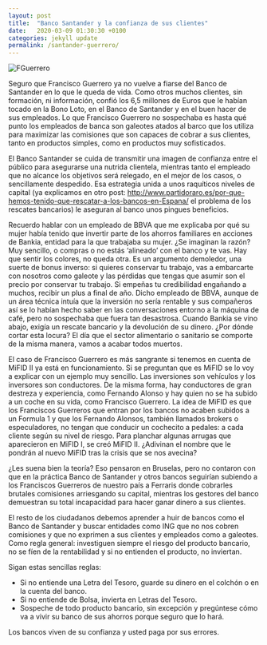 ```yaml
---
layout: post
title:  "Banco Santander y la confianza de sus clientes"
date:   2020-03-09 01:30:30 +0100
categories: jekyll update
permalink: /santander-guerrero/
---
```


<img src="../assets/images/2020/03/20200309f1.jpg" alt="FGuerrero">

Seguro que Francisco Guerrero ya no vuelve a fiarse del Banco de Santander en lo que le queda de vida. Como otros muchos clientes, sin formación, ni información, confió los 6,5 millones de Euros que le habían tocado en la Bono Loto, en el Banco de Santander y en el buen hacer de sus empleados. Lo que Francisco Guerrero no sospechaba es hasta qué punto los empleados de banca son galeotes atados al barco que los utiliza para maximizar las comisiones que son capaces de cobrar a sus clientes, tanto en productos simples, como en productos muy sofisticados.

El Banco Santander se cuida de transmitir una imagen de confianza entre el público para asegurarse una nutrida clientela, mientras tanto el empleado que no alcance los objetivos será relegado, en el mejor de los casos, o sencillamente despedido. Esa estrategia unida a unos raquíticos niveles de capital (ya explicamos en otro post: http://www.partidoraro.es/por-que-hemos-tenido-que-rescatar-a-los-bancos-en-Espana/ el problema de los rescates bancarios) le aseguran al banco unos pingues beneficios.

Recuerdo hablar con un empleado de BBVA que me explicaba por qué su mujer había tenido que invertir parte de los ahorros familiares en acciones de Bankia, entidad para la que trabajaba su mujer. ¿Se imaginan la razón? Muy sencillo, o compras o no estás ‘alineado’ con el banco y te vas. Hay que sentir los colores, no queda otra. Es un argumento demoledor, una suerte de bonus inverso: si quieres conservar tu trabajo, vas a embarcarte con nosotros como galeote y las pérdidas que tengas que asumir son el precio por conservar tu trabajo. Si empeñas tu credibilidad engañando a muchos, recibir un plus a final de año. Dicho empleado de BBVA, aunque de un área técnica intuía que la inversión no sería rentable y sus compañeros así se lo habían hecho saber en las conversaciones entorno a la máquina de café, pero no sospechaba que fuera tan desastrosa. Cuando Bankia se vino abajo, exigía un rescate bancario y la devolución de su dinero. ¿Por dónde cortar esta locura? El día que el sector alimentario o sanitario se comporte de la misma manera, vamos a acabar todos muertos.

El caso de Francisco Guerrero es más sangrante si tenemos en cuenta de MiFID II ya está en funcionamiento. Si se preguntan que es MiFID se lo voy a explicar con un ejemplo muy sencillo. Las inversiones son vehículos y los inversores son conductores. De la misma forma, hay conductores de gran destreza y experiencia, como Fernando Alonso y hay quien no se ha subido a un coche en su vida, como Francisco Guerrero. La idea de MiFID es que los Franciscos Guerreros que entran por los bancos no acaben subidos a un Formula 1 y que los Fernando Alonsos, también llamados brokers o especuladores, no tengan que conducir un cochecito a pedales: a cada cliente según su nivel de riesgo. Para planchar algunas arrugas que aparecieron en MiFID I, se creó MiFID II. ¿Adivinan el nombre que le pondrán al nuevo MiFID tras la crisis que se nos avecina?

¿Les suena bien la teoría? Eso pensaron en Bruselas, pero no contaron con que en la práctica Banco de Santander y otros bancos seguirían subiendo a los Franciscos Guerreros de nuestro país a Ferraris donde cobrarles brutales comisiones arriesgando su capital, mientras los gestores del banco demuestran su total incapacidad para hacer ganar dinero a sus clientes.

El resto de los ciudadanos debemos aprender a huir de bancos como el Banco de Santander y buscar entidades como ING que no nos cobren comisiones y que no exprimen a sus clientes y empleados como a galeotes. Como regla general: investiguen siempre el riesgo del producto bancario, no se fíen de la rentabilidad y si no entienden el producto, no inviertan.

Sigan estas sencillas reglas:
-	Si no entiende una Letra del Tesoro, guarde su dinero en el colchón o en la cuenta del banco.
-	Si no entiende de Bolsa, invierta en Letras del Tesoro.
-	Sospeche de todo producto bancario, sin excepción y pregúntese cómo va a vivir su banco de sus ahorros porque seguro que lo hará.

Los bancos viven de su confianza y usted paga por sus errores.
